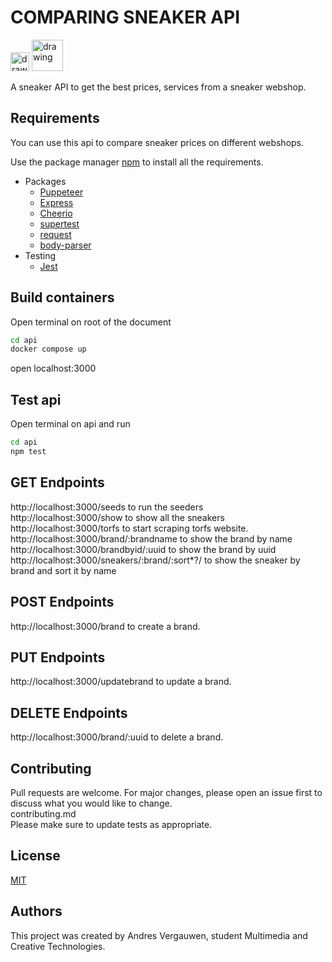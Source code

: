 # COMPARING SNEAKER API


<img src="https://upload.wikimedia.org/wikipedia/commons/thumb/9/99/Unofficial_JavaScript_logo_2.svg/1024px-Unofficial_JavaScript_logo_2.svg.png" alt="drawing" width="30" />
<img src="https://scand.com/wp-content/uploads/2019/10/logo-node.png" alt="drawing" width="50" style="margin"/>

A sneaker API to get the best prices, services from a sneaker webshop.

## Requirements

You can use this api to compare sneaker prices on different webshops.

Use the package manager [npm](https://www.npmjs.com/) to install all the requirements.
-   Packages
    - [Puppeteer](https://www.npmjs.com/package/puppeteer)
    - [Express](https://www.npmjs.com/package/express)
    - [Cheerio](https://www.npmjs.com/package/cheerio)
    - [supertest](https://www.npmjs.com/package/supertest)
    - [request](https://www.npmjs.com/package/request)
    - [body-parser](https://www.npmjs.com/package/body-parser)
-   Testing
    - [Jest](https://www.npmjs.com/package/jest)


## Build containers
Open terminal on root of the document
```bash
cd api
docker compose up
```
open localhost:3000

## Test api
Open terminal on api and run
```bash
cd api
npm test 
```

## GET Endpoints
http://localhost:3000/seeds to run the seeders <br>
http://localhost:3000/show to show all the sneakers <br>
http://localhost:3000/torfs to start scraping torfs website. <br>
http://localhost:3000/brand/:brandname to show the brand by name<br>
http://localhost:3000/brandbyid/:uuid to show the brand by uuid<br>
http://localhost:3000/sneakers/:brand/:sort*?/ to show the sneaker by brand and sort it by name <br>


## POST Endpoints
http://localhost:3000/brand to create a brand. <br>

## PUT Endpoints
http://localhost:3000/updatebrand to update a brand. <br>

## DELETE Endpoints
http://localhost:3000/brand/:uuid to delete a brand. <br>

## Contributing
Pull requests are welcome. For major changes, please open an issue first to discuss what you would like to change.<br>
contributing.md <br>
Please make sure to update tests as appropriate.

## License
[MIT](/LICENSE)

## Authors
This project was created by Andres Vergauwen, student Multimedia and Creative Technologies.